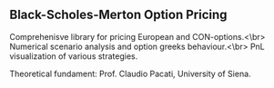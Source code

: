 Black-Scholes-Merton Option Pricing
-----------------------------------

Comprehenisve library for pricing European and CON-options.<\br>
Numerical scenario analysis and option greeks behaviour.<\br>
PnL visualization of various strategies.

Theoretical fundament: Prof. Claudio Pacati, University of Siena.
